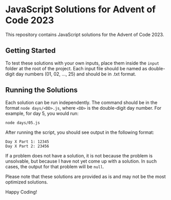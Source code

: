 # JavaScript Solutions for Advent of Code 2023

This repository contains JavaScript solutions for the Advent of Code 2023.

## Getting Started

To test these solutions with your own inputs, place them inside the `input` folder at the root of the project. Each input file should be named as double-digit day numbers (01, 02, ..., 25) and should be in .txt format.

## Running the Solutions

Each solution can be run independently. The command should be in the format `node days/<DD>.js`, where `<DD>` is the double-digit day number. For example, for day 5, you would run:
```bash
node days/05.js
```

After running the script, you should see output in the following format:
```
Day X Part 1: 12345
Day X Part 2: 23456
```

If a problem does not have a solution, it is not because the problem is unsolvable, but because I have not yet come up with a solution. In such cases, the output for that problem will be `null`.

Please note that these solutions are provided as is and may not be the most optimized solutions.

Happy Coding!